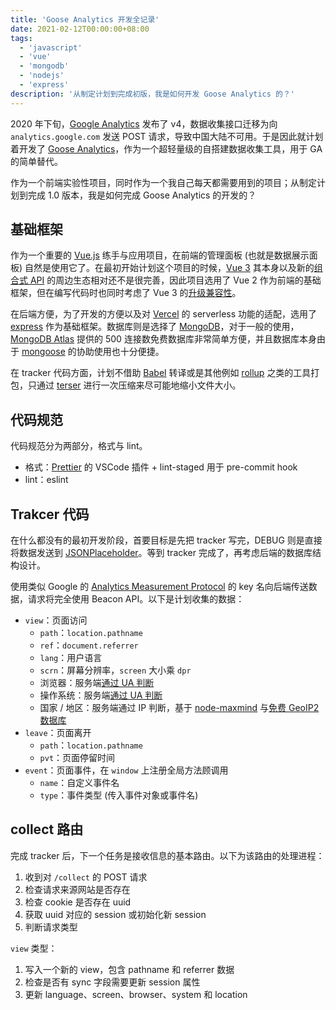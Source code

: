 ```yaml
---
title: 'Goose Analytics 开发全记录'
date: 2021-02-12T00:00:00+08:00
tags:
  - 'javascript'
  - 'vue'
  - 'mongodb'
  - 'nodejs'
  - 'express'
description: '从制定计划到完成初版，我是如何开发 Goose Analytics 的？'
---
```


2020 年下旬，[Google Analytics](https://analytics.google.com/) 发布了 v4，数据收集接口迁移为向 `analytics.google.com` 发送 POST 请求，导致中国大陆不可用。于是因此就计划着开发了 [Goose Analytics](https://github.com/amzrk2/goose-analytics)，作为一个超轻量级的自搭建数据收集工具，用于 GA 的简单替代。

<!--more-->

作为一个前端实验性项目，同时作为一个我自己每天都需要用到的项目；从制定计划到完成 1.0 版本，我是如何完成 Goose Analytics 的开发的？

## 基础框架

作为一个重要的 [Vue.js](https://vuejs.org/) 练手与应用项目，在前端的管理面板 (也就是数据展示面板) 自然是使用它了。在最初开始计划这个项目的时候，[Vue 3](https://v3.vuejs.org/) 其本身以及新的[组合式 API](https://v3.vuejs.org/guide/composition-api-introduction.html) 的周边生态相对还不是很完善，因此项目选用了 Vue 2 作为前端的基础框架，但在编写代码时也同时考虑了 Vue 3 的[升级兼容性](https://v3.vuejs.org/guide/migration/introduction.html)。

在后端方便，为了开发的方便以及对 [Vercel](https://vercel.com/) 的 serverless 功能的适配，选用了 [express](https://expressjs.com/) 作为基础框架。数据库则是选择了 [MongoDB](https://www.mongodb.com/)，对于一般的使用，[MongoDB Atlas](https://www.mongodb.com/cloud/atlas) 提供的 500 连接数免费数据库非常简单方便，并且数据库本身由于 [mongoose](https://mongoosejs.com/) 的协助使用也十分便捷。

在 tracker 代码方面，计划不借助 [Babel](https://babeljs.io/) 转译或是其他例如 [rollup](https://rollupjs.org/) 之类的工具打包，只通过 [terser](https://terser.org/) 进行一次压缩来尽可能地缩小文件大小。

## 代码规范

代码规范分为两部分，格式与 lint。

- 格式：[Prettier](https://prettier.io/) 的 VSCode 插件 + lint-staged 用于 pre-commit hook
- lint：eslint

## Trakcer 代码

在什么都没有的最初开发阶段，首要目标是先把 tracker 写完，DEBUG 则是直接将数据发送到 [JSONPlaceholder](https://jsonplaceholder.typicode.com/)。等到 tracker 完成了，再考虑后端的数据库结构设计。

使用类似 Google 的 [Analytics Measurement Protocol](https://developers.google.com/analytics/devguides/collection/protocol/v1/) 的 key 名向后端传送数据，请求将完全使用 Beacon API。以下是计划收集的数据：

- `view`：页面访问
  - `path`：`location.pathname`
  - `ref`：`document.referrer`
  - `lang`：用户语言
  - `scrn`：屏幕分辨率，`screen` 大小乘 `dpr`
  - 浏览器：服务端[通过 UA 判断](https://www.npmjs.com/package/bowser)
  - 操作系统：服务端[通过 UA 判断](https://www.npmjs.com/package/bowser)
  - 国家 / 地区：服务端通过 IP 判断，基于 [node-maxmind](https://www.npmjs.com/package/maxmind) 与[免费 GeoIP2 数据库](https://dev.maxmind.com/geoip/geoip2/geolite2/)
- `leave`：页面离开
  - `path`：`location.pathname`
  - `pvt`：页面停留时间
- `event`：页面事件，在 `window` 上注册全局方法顾调用
  - `name`：自定义事件名
  - `type`：事件类型 (传入事件对象或事件名)

## collect 路由

完成 tracker 后，下一个任务是接收信息的基本路由。以下为该路由的处理进程：

1. 收到对 `/collect` 的 POST 请求
2. 检查请求来源网站是否存在
3. 检查 cookie 是否存在 uuid
4. 获取 uuid 对应的 session 或初始化新 session
5. 判断请求类型

`view` 类型：

1. 写入一个新的 view，包含 pathname 和 referrer 数据
2. 检查是否有 sync 字段需要更新 session 属性
3. 更新 language、screen、browser、system 和 location
